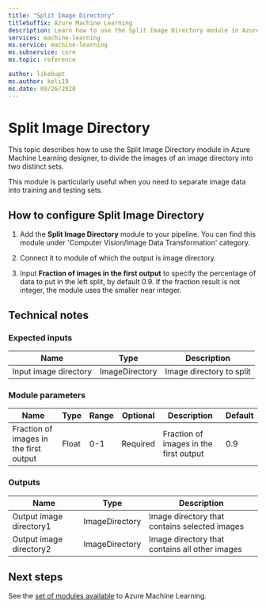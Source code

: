 ```yaml
---
title: "Split Image Directory"
titleSuffix: Azure Machine Learning
description: Learn how to use the Split Image Directory module in Azure Machine Learning designer (preview), to divide the images of an image directory into two distinct sets.
services: machine-learning
ms.service: machine-learning
ms.subservice: core
ms.topic: reference

author: likebupt
ms.author: keli19
ms.date: 09/26/2020
---
```

# Split Image Directory

This topic describes how to use the Split Image Directory module in Azure Machine Learning designer, to divide the images of an image directory into two distinct sets.

This module is particularly useful when you need to separate image data into training and testing sets. 

## How to configure Split Image Directory

1. Add the **Split Image Directory** module to your pipeline. You can find this module under 'Computer Vision/Image Data Transformation' category.

2. Connect it to module of which the output is image directory.

3. Input **Fraction of images in the first output** to specify the percentage of data to put in the left split, by default 0.9. If the fraction result is not integer, the module uses the smaller near integer.


## Technical notes

### Expected inputs

| Name                  | Type           | Description              |
| --------------------- | -------------- | ------------------------ |
| Input image directory | ImageDirectory | Image directory to split |

### Module parameters

| Name                                   | Type  | Range | Optional | Description                            | Default |
| -------------------------------------- | ----- | ----- | -------- | -------------------------------------- | ------- |
| Fraction of images in the first output | Float | 0-1   | Required | Fraction of images in the first output | 0.9     |

### Outputs

| Name                    | Type           | Description                              |
| ----------------------- | -------------- | ---------------------------------------- |
| Output image directory1 | ImageDirectory | Image directory that contains selected images |
| Output image directory2 | ImageDirectory | Image directory that contains all other images |

## Next steps

See the [set of modules available](module-reference.md) to Azure Machine Learning. 

